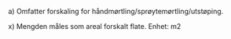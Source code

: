 a) Omfatter forskaling for håndmørtling/sprøytemørtling/utstøping.

x) Mengden måles som areal forskalt flate. Enhet: m2

